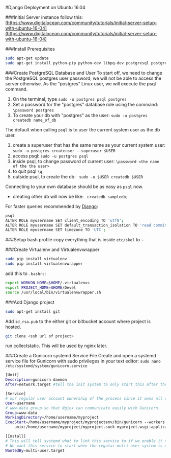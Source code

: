 #Django Deployment on Ubuntu 16.04

###Initial Server instance
follow this: [https://www.digitalocean.com/community/tutorials/initial-server-setup-with-ubuntu-16-04](https://www.digitalocean.com/community/tutorials/initial-server-setup-with-ubuntu-16-04)

###Install Prerequisites
```bash
sudo apt-get update
sudo apt-get install python-pip python-dev libpq-dev postgresql postgresql-contrib nginx
```

###Create PostgreSQL Database and User
To start off, we need to change the PostgreSQL postgres user password; we will not be able to access the server otherwise. As the “postgres” Linux user, we will execute the psql command.

1. On the terminal, type ```sudo -u postgres psql postgres```
2. Set a password for the "postgres" database role using the command: ```\password postgres```
3. To create your db with "postgres" as the user: ```sudo -u postgres createdb name_of_db```

The default when calling ```psql``` is to user the current system user as the db user.

1. create a superuser that has the same name as your current system user: ```sudo -u postgres createuser --superuser $USER```
2. access psql: ```sudo -u postgres psql```
3. inside psql, to change password of current user: ```\password <the name of the the user>```
4. to quit psql ```\q```
5. outside psql, to create the db: ``` sudo -u $USER createdb $USER```

Connecting to your own database should be as easy as ```psql``` now.
* creating other db will now be like: ``` createdb sampledb;```

For faster queries recommended by [Django](https://docs.djangoproject.com/en/1.9/ref/databases/#optimizing-postgresql-s-configuration):
```bash
psql
ALTER ROLE myusername SET client_encoding TO 'utf8';
ALTER ROLE myusername SET default_transaction_isolation TO 'read committed';
ALTER ROLE myusername SET timezone TO 'UTC';
```

###Setup bash profile
copy everything that is inside `etc/skel` to `~`

###Create Virtualenv and Virtualenvwrapper
```bash
sudo pip install virtualenv
sudo pip install virtualenvwrapper
```
add this to `.bashrc`:
```bash
export WORKON_HOME=$HOME/.virtualenvs
export PROJECT_HOME=$HOME/Devel
source /usr/local/bin/virtualenvwrapper.sh
```
###Add Django project
```bash
sudo apt-get install git
```
Add `id_rsa.pub` to the either git or bitbucket account where project is hosted.
```bash
git clone <ssh url of project>
```
run collectstatic. This will be used by nginx later.

###Create a Gunicorn systemd Service File
Create and open a systemd service file for Gunicorn with sudo privileges in your text editor:
`sudo nano /etc/systemd/system/gunicorn.service`
```bash
[Unit]
Description=gunicorn daemon
After=network.target #tell the init system to only start this after the networking target has been reached

[Service]
# our regular user account ownership of the process since it owns all of the relevant files.
User=username
# www-data group so that Nginx can communicate easily with Gunicorn.
Group=www-data 
WorkingDirectory=/home/username/myproject
ExecStart=/home/username/myproject/myprojectenv/bin/gunicorn --workers 3 --bind \
    unix:/home/username/myproject/myproject.sock myproject.wsgi:application

[Install]
# This will tell systemd what to link this service to if we enable it to start at boot.
# We want this service to start when the regular multi-user system is up and running
WantedBy=multi-user.target
```
